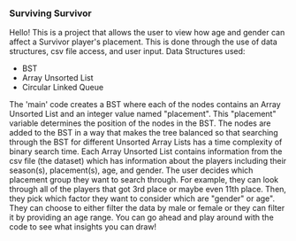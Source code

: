 ### Surviving Survivor
Hello! This is a project that allows the user to view how age and gender can affect a Survivor player's placement. This is done through the use of data structures, csv file access, and user input.
Data Structures used:
- BST
- Array Unsorted List
- Circular Linked Queue

The 'main' code creates a BST where each of the nodes contains an Array Unsorted List and an integer value named "placement". This "placement" variable determines the position of the nodes in the BST.
The nodes are added to the BST in a way that makes the tree balanced so that searching through the BST for different Unsorted Array Lists has a time complexity of binary search time.
Each Array Unsorted List contains information from the csv file (the dataset) which has information about the players including their season(s), placement(s), age, and gender.
The user decides which placement group they want to search through. For example, they can look through all of the players that got 3rd place or maybe even 11th place.
Then, they pick which factor they want to consider which are "gender" or age". They can choose to either filter the data by male or female or they can filter it by providing an age range.
You can go ahead and play around with the code to see what insights you can draw!
